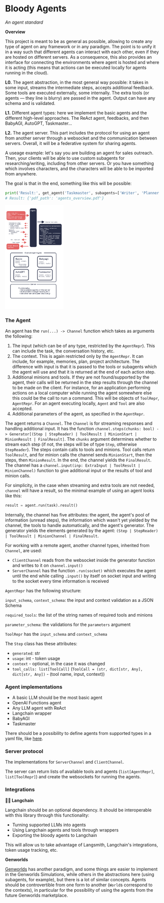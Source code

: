 # Bloody Agents

_An agent standard_

**Overview**

This project is meant to be as general as possible, allowing to create any type of agent on any framework or in any paradigm. The point is to unify it in a way such that different agents can interact with each other, even if they are hosted on different servers. As a consequence, this also provides an interface for connecting the environments where agent is hosted and where it is acting (this means that actions can be executed locally for agents running in the cloud).

**L0.** The agent abstraction, in the most general way possible: it takes in some input, streams the intermediate steps, accepts additional feedback. Some tools are executed externally, some internally. The extra tools (or agents — they line is blurry) are passed in the agent. Output can have any schema and is validated.

**L1.** Different agent types: here we implement the basic agents and the different high-level approaches. The ReAct agent, feedbacks, and then BabyAGI, AutoGPT, Taskmaster...

**L2.** The agent server. This part includes the protocol for using an agent from another server through a websocket and the communication between servers. Overall, it will be a federative system for sharing agents. 

A useage example: let's say you are building an agent for sales outreach. Then, your clients will be able to use custom subagents for researching/writing, including from other servers. Or you have something which involves characters, and the characters will be able to be imported from anywhere.

The goal is that in the end, something like this will be possible:

```python
print('Result:', get_agent('Taskmaster', subagents=['Writer', 'Planner', 'researchagents.com/WebResearcher', 'TermAgent'], tools=['Terminal', 'WriteFile']).run('Research information about AI agents, write an overview article about them in LaTeX, and give me the pdf').result())
# Result: {'pdf_path': 'agents_overview.pdf'}
```

<img src="map.png" style="zoom: 33%;" />

### The Agent

An agent has the `run(...) -> Channel` function which takes as arguments the following:

1. The input (which can be of any type, restricted by the `AgentRepr`). This can include the task, the conversation history, etc.
2. The context. This is again restricted only by the `AgentRepr`. It can include, for example, memories, plan, project architecture. The difference with input is that it is passed to the tools or subagents which the agent will use and that it is returned at the end of each action step.
3. Additional minions and tools. If they are not found/supported by the agent, their calls will be returned in the step results through the channel to be made on the client. For instance, for an application performing actions on a local computer while running the agent somewhere else this could be the call to run a command. This will be objects of `ToolRepr`, `AgentRepr`. For an agent executing locally, `Agent` and `Tool` are also accepted.
4. Additional parameters of the agent, as specified in the `AgentRepr`.

The agent returns a `Channel`. The `Channel` is for streaming responses and handling additional input. It has the function `channel.steps(chunks: bool) -> Generator[(Step | StepReader) | ToolResult | MinionStart | MinionResult | FinalResult]`. The `chunks` argument determines whether to stream each step (if not, the steps will be of type `Step`, otherwise `StepReader`). The steps contain calls to tools and minions. Tool calls return `ToolResult`, and for minion calls the channel sends `MinionStart`, then the steps, then `MinionResult`. In the end, the channel yields the `FinalResult`. The channel has a `channel.input(inp: ExtraInput | ToolResult | MinionChannel)` function to give additional input or the results of tool and minion calls.

For simplicity, in the case when streaming and extra tools are not needed, `channel` will have a result, so the minimal example of using an agent looks like this:

```python
result = agent.run(task).result()
```



Internally, the channel has five attributes: the agent, the agent's pool of information (unread steps), the information which wasn't yet yielded by the channel, the tools to handle automatically, and the agent's generator. The generator yields the elements generated by the agent: `(Step | StepReader) | ToolResult | MinionChannel | FinalResult`.

For working with a remote agent, another channel types, inherited from `Channel`, are used:

- `ClientChannel` reads from the websocket inside the generator function and writes to it on `channel.input()`
- `ServerChannel` has the function `.run(socket)` which executes the agent until the end while calling `.input()` by itself on socket input and writing to the socket every time information is received

`AgentRepr` has the following structure:

`input_schema`, `context_schema`: the input and context validation as a JSON Schema

`required_tools`: the list of the string names of required tools and minions

`parameter_schema`: the validations for the `parameters` argument

`ToolRepr` has the `input_schema` and `context_schema`

The `Step` class has these attributes:

- `generated`: str
- `usage`: int - token usage
- `context` - optional, in the case it was changed
- `tool_calls: list[ToolCall]` (`ToolCall = (str, dict[str, Any], dict[str, Any])` - (tool name, input, context))

### Agent implementations

- A basic LLM should be the most basic agent 
- OpenAI Functions agent
- Any LLM agent with ReAct
- Langchain wrapper
- BabyAGI
- Taskmaster

There should be a possibility to define agents from supported types in a yaml file, like [here](https://github.com/ennucore/clippy/blob/master/clippy/minions/specialized_minions.yaml).

### Server protocol

The implementations for `ServerChannel` and `ClientChannel`.

The server can return lists of available tools and agents (`list[AgentRepr]`, `list[ToolRepr]`) and create the websockets for running the agents. 



### Integrations

**🦜️🔗 Langchain** 

Langchain should be an optional dependency. It should be interoperable with this library through this functionality:

- Turning supported LLMs into agents
- Using Langchain agents and tools through wrappers
- Exporting the bloody agents to Langchain

This will allow us to take advantage of Langsmith, Langchain's integrations, token usage tracking, etc.

**Genworlds**

[Genworlds](https://genworlds.com/docs/category/the-genworlds-framework) has another paradigm, and some things are easier to implement in the Genworlds Simulations, while others in the abstractions here (using subagents, for example), but there is a lot of similar concepts. Agents should be controvertible from one form to another (`World`s correspond to the contexts), in particular for the possibility of using the agents from the future Genworlds marketplace.
